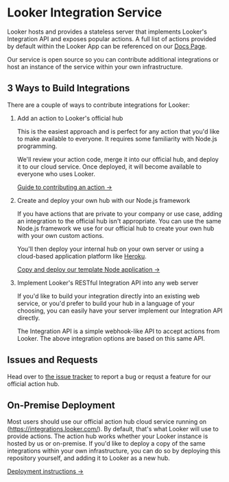 # Looker Integration Service

Looker hosts and provides a stateless server that implements Looker's Integration API and exposes popular actions. A full list of actions provided by default within the Looker App can be referenced on our [Docs Page](https://docs.looker.com/r/admin/action-hub).

Our service is open source so you can contribute additional integrations or host an instance of the service within your own infrastructure.

## 3 Ways to Build Integrations

There are a couple of ways to contribute integrations for Looker:

1. Add an action to Looker's official hub

   This is the easiest approach and is perfect for any action that you'd like to make available to everyone. It requires some familiarity with Node.js programming.

   We'll review your action code, merge it into our official hub, and deploy it to our cloud service. Once deployed, it will become available to everyone who uses Looker.

   [Guide to contributing an action &rarr;](docs/adding_actions.md)

2. Create and deploy your own hub with our Node.js framework

   If you have actions that are private to your company or use case, adding an integration to the official hub isn't appropriate. You can use the same Node.js framework we use for our official hub to create your own hub with your own custom actions.

   You'll then deploy your internal hub on your own server or using a cloud-based application platform like [Heroku](https://www.heroku.com/).

   [Copy and deploy our template Node application &rarr;](https://github.com/looker/custom-action-hub-example)

3. Implement Looker's RESTful Integration API into any web server

   If you'd like to build your integration directly into an existing web service, or you'd prefer to build your hub in a language of your choosing, you can easily have your server implement our Integration API directly.

   The Integration API is a simple webhook-like API to accept actions from Looker. The above integration options are based on this same API.

## Issues and Requests

Head over to [the issue tracker](https://github.com/looker/integrations/issues) to report a bug or requst a feature for our official action hub.

## On-Premise Deployment

Most users should use our official action hub cloud service running on (https://integrations.looker.com/). By default, that's what Looker will use to provide actions. The action hub works whether your Looker instance is hosted by us or on-premise. If you'd like to deploy a copy of the same integrations within your own infrastructure, you can do so by deploying this repository yourself, and adding it to Looker as a new hub.

[Deployment instructions &rarr;](docs/deploying.md)
